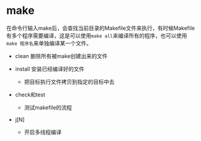 # make 

在命令行输入make后，会查找当前目录的Makefile文件来执行，有时候Makefile有多个程序需要编译，这是可以使用`make all`来编译所有的程序，也可以使用`make 程序名`来单独编译某一个文件。 

- clean 删除所有被make创建出来的文件
- install 安装已经编译好的文件
    - 把目标执行文件拷贝到指定的目标中去
- check和test 
    - 测试makefile的流程 

- j[N]
    - 开启多线程编译  
    